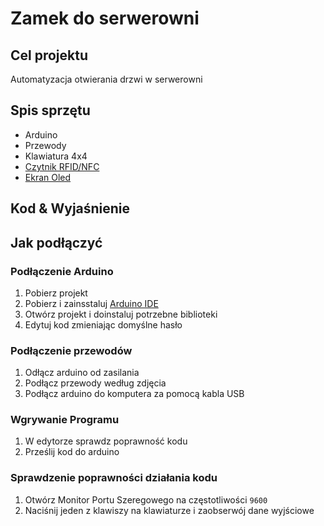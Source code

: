 # Zamek do serwerowni

## Cel projektu

Automatyzacja otwierania drzwi w serwerowni

## Spis sprzętu

- Arduino
- Przewody 
- Klawiatura 4x4
- [Czytnik RFID/NFC](https://pl.aliexpress.com/item/1005007506031691.html?src=google&pdp_npi=4%40dis%21PLN%2114.33%2114.33%21%21%21%21%21%40%2112000041059250804%21ppc%21%21%21&src=google&albch=shopping&acnt=708-803-3821&isdl=y&slnk=&plac=&mtctp=&albbt=Google_7_shopping&aff_platform=google&aff_short_key=UneMJZVf&gclsrc=aw.ds&&albagn=888888&&ds_e_adid=&ds_e_matchtype=&ds_e_device=c&ds_e_network=x&ds_e_product_group_id=&ds_e_product_id=pl1005007506031691&ds_e_product_merchant_id=459821515&ds_e_product_country=PL&ds_e_product_language=pl&ds_e_product_channel=online&ds_e_product_store_id=&ds_url_v=2&albcp=19735245762&albag=&isSmbAutoCall=false&needSmbHouyi=false&gad_source=1&gclid=EAIaIQobChMI_bDHtYuziQMVM7GDBx2hrTkEEAQYAiABEgJKZfD_BwE)
- [Ekran Oled](https://www.ceneo.pl/98858951?fto=327704793&se=XJmd8pwd-h5F7aphGZA8u3fmh46Jrlju&gad_source=1&gclid=EAIaIQobChMIpuWGuI2ziQMVJp1oCR2PKR08EAQYBCABEgJWifD_BwE)

## Kod & Wyjaśnienie

## Jak podłączyć

### Podłączenie Arduino

1. Pobierz projekt 
2. Pobierz i zainsstaluj [Arduino IDE](https://www.arduino.cc/en/software) 
3. Otwórz projekt i doinstaluj potrzebne biblioteki
4. Edytuj kod zmieniając domyślne hasło

### Podłączenie przewodów

1. Odłącz arduino od zasilania 
2. Podłącz przewody według zdjęcia 
3. Podłącz arduino do komputera za pomocą kabla USB

### Wgrywanie Programu 

1. W edytorze sprawdz poprawność kodu 
2. Prześlij kod do arduino 

### Sprawdzenie poprawności działania kodu

1. Otwórz Monitor Portu Szeregowego na częstotliwości ```9600```
2. Naciśnij jeden z klawiszy na klawiaturze i zaobserwój dane wyjściowe
